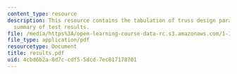 ```yaml
---
content_type: resource
description: This resource contains the tabulation of truss design parameters and
  summary of test results.
file: /media/https%3A/open-learning-course-data-rc.s3.amazonaws.com/1-101-introduction-to-civil-and-environmental-engineering-design-i-fall-2005/4cbd6b2a8d7ccdf55dcd7ec817178701_results.pdf
file_type: application/pdf
resourcetype: Document
title: results.pdf
uid: 4cbd6b2a-8d7c-cdf5-5dcd-7ec817178701
---
```

